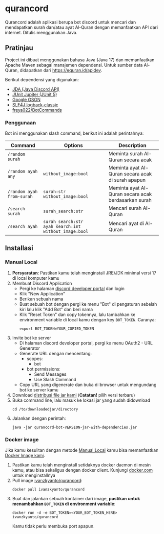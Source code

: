 # qurancord
Qurancord adalah aplikasi berupa bot discord untuk mencari dan mendapatkan surah dan/atau ayat Al-Quran dengan memanfaatkan API dari internet. Ditulis menggunakan Java.

## Pratinjau
Project ini dibuat menggunakan bahasa Java (Java 17) dan memanfaatkan Apache Maven sebagai manajemen dependensi. Untuk sumber data Al-Quran, didapatkan dari https://equran.id/apidev.

Berikut dependensi yang digunakan:
- [JDA (Java Discord API)](https://github.com/DV8FromTheWorld/JDA)
- [JUnit Jupiter (JUnit 5)](https://junit.org/junit5)
- [Google GSON](https://github.com/google/gson)
- [SLF4J logback-classic](https://logback.qos.ch)
- [freya022/BotCommands](https://github.com/freya022/BotCommands)

### Penggunaan

Bot ini menggunakan slash command, berikut ini adalah perintahnya:

| Command                   | Options                                                   | Description                                         |
|---------------------------|-----------------------------------------------------------|-----------------------------------------------------|
| `/random surah`           |                                                           | Meminta surah Al-Quran secara acak                  |
| `/random ayah any`        | `without_image:bool`                                      | Meminta ayat Al-Quran secara acak di surah apapun   |
| `/random ayah from-surah` | `surah:str` `without_image:bool`                          | Meminta ayat Al-Quran secara acak berdasarkan surah |
| `/search surah`           | `surah_search:str`                                        | Mencari surah Al-Quran                              |
| `/search ayah`            | `surah_search:str` `ayah_search:int` `without_image:bool` | Mencari ayat di Al-Quran                            |

## Installasi

### Manual Local
1. **Persyaratan**: Pastikan kamu telah menginstall JRE/JDK minimal versi 17 di local komputer kamu
2. Membuat Discord Application
    - Pergi ke halaman [discord developer portal](https://discord.com/developers/applications) dan login
    - Klik "New Application"
    - Berikan sebuah nama
    - Buat sebuah bot dengan pergi ke menu "Bot" di pengaturan sebelah kiri lalu klik "Add Bot" dan beri nama
    - Klik "Reset Token" dan copy tokennya, lalu tambahkan ke environment variable di local kamu dengan key `BOT_TOKEN`. Caranya: 
        ```
        export BOT_TOKEN=YOUR_COPIED_TOKEN
        ```
3. Invite bot ke server
    - Di halaman discord developer portal, pergi ke menu OAuth2 - URL Generator
    - Generate URL dengan mencentang: 
      - scopes:
        - bot
      - bot permissions:
        - Send Messages
        - Use Slash Command
    - Copy URL yang digenerate dan buka di browser untuk mengundang bot ke server kamu
4. Download [distribusi file jar kami](https://github.com/stackpan/qurancord/releases) (**Catatan!** pilih versi terbaru)
5. Buka command line, lalu masuk ke lokasi jar yang sudah didownload
    ```
    cd /to/downloadedjar/directory
    ```
6. Jalankan dengan perintah:
    ```
    java -jar qurancord-bot-VERSION-jar-with-dependencies.jar
    ```

### Docker image

Jika kamu kesulitan dengan metode [Manual Local](#manual-local) kamu bisa memanfaatkan [Docker Image kami](https://hub.docker.com/r/ivanzkyanto/qurancord).

1. Pastikan kamu telah menginstall setidaknya docker daemon di mesin kamu, atau bisa sekaligus dengan docker client. Kunjungi [docker.com](https://www.docker.com) untuk menginstallnya
2. Pull image [ivanzkyanto/qurancord](https://hub.docker.com/r/ivanzkyanto/qurancord):
    ```
    docker pull ivanzkyanto/qurancord
    ```
3. Buat dan jalankan sebuah kontainer dari image, **pastikan untuk menambahkan `BOT_TOKEN` di environment variable**:
    ```
    docker run -d -e BOT_TOKEN=<YOUR_BOT_TOKEN_HERE> ivanzkyanto/qurancord
    ```
    Kamu tidak perlu membuka port apapun.
